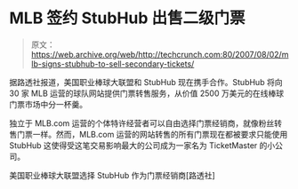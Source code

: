# MLB 签约 StubHub 出售二级门票

> 原文：<https://web.archive.org/web/http://techcrunch.com:80/2007/08/02/mlb-signs-stubhub-to-sell-secondary-tickets/>

据路透社报道，美国职业棒球大联盟和 StubHub 现在携手合作。StubHub 将向 30 家 MLB 运营的球队网站提供门票转售服务，从价值 2500 万美元的在线棒球门票市场中分一杯羹。

独立于 MLB.com 运营的个体特许经营者可以自由选择门票经销商，就像粉丝转售门票一样。然而，MLB.com 运营的网站转售的所有门票现在都被要求只能使用 StubHub 这使得受这笔交易影响最大的公司成为一家名为 TicketMaster 的小公司。

美国职业棒球大联盟选择 StubHub 作为门票经销商[路透社]